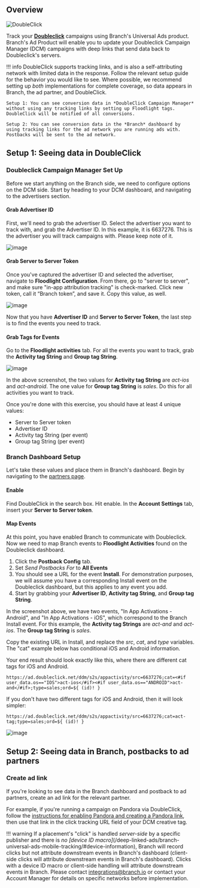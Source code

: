 ## Overview

![DoubleClick](https://cdn.branch.io/branch-assets/ad-partner-manager/386574786681131050/dc_newlogo-1528503421215.png)

Track your **[Doubleclick](https://doubleclick.com)** campaigns using Branch's Universal Ads product. Branch's Ad Product will enable you to update your Doubleclick Campaign Manager (DCM) campaigns with deep links that send data back to Doubleclick's servers.

!!! info
	DoubleClick supports tracking links, and is also a self-attributing network with limited data in the response. Follow the relevant setup guide for the behavior you would like to see. Where possible, we recommend setting up *both* implementations for complete coverage, so data appears in Branch, the ad partner, and DoubleClick.

	Setup 1: You can see conversion data in *DoubleClick Campaign Manager* without using any tracking links by setting up Floodlight tags. DoubleClick will be notified of all conversions.

	Setup 2: You can see conversion data in the *Branch* dashboard by using tracking links for the ad network you are running ads with. Postbacks will be sent to the ad network.

## Setup 1: Seeing data in DoubleClick

### Doubleclick Campaign Manager Set Up

Before we start anything on the Branch side, we need to configure options on the DCM side. Start by heading to your DCM dashboard, and navigating to the advertisers section.

#### Grab Advertiser ID

First, we'll need to grab the advertiser ID. Select the advertiser you want to track with, and grab the Advertiser ID. In this example, it is 6637276. This is the advertiser you will track campaigns with. Please keep note of it.

![image](/_assets/img/pages/deep-linked-ads/doubleclick/advertiser.png)

#### Grab Server to Server Token

Once you've captured the advertiser ID and selected the advertiser, navigate to <notranslate>**Floodlight Configuration**</notranslate>. From there, go to <notranslate>"server to server"</notranslate>, and make sure <notranslate>"in-app attribution tracking"</notranslate> is check-marked. Click new token, call it <notranslate>“Branch token”</notranslate>, and save it. Copy this value, as well.

![image](/_assets/img/pages/deep-linked-ads/doubleclick/server-token.png)

Now that you have <notranslate>**Advertiser ID**</notranslate> and <notranslate>**Server to Server Token**</notranslate>, the last step is to find the events you need to track.

#### Grab Tags for Events

Go to the <notranslate>**Floodlight activities**</notranslate> tab. For all the events you want to track, grab the <notranslate>**Activity tag String**</notranslate> and <notranslate>**Group tag String**</notranslate>.

![image](/_assets/img/pages/deep-linked-ads/doubleclick/cat-type.png)

In the above screenshot, the two values for <notranslate>**Activity tag String**</notranslate> are *act-ios* and *act-android*. The one value for <notranslate>**Group tag String**</notranslate> is *sales*. Do this for all activities you want to track.

Once you're done with this exercise, you should have at least 4 unique values:

- Server to Server token
- Advertiser ID
- Activity tag String (per event)
- Group tag String (per event)

### Branch Dashboard Setup

Let's take these values and place them in Branch's dashboard. Begin by navigating to the [partners page](https://dashboard.branch.io/ads/partner-management/a_doubleclick).

#### Enable

Find DoubleClick in the search box. Hit enable. In the <notranslate>**Account Settings**</notranslate> tab, insert your <notranslate>**Server to Server token**</notranslate>.

#### Map Events

At this point, you have enabled Branch to communicate with Doubleclick. Now we need to map Branch events to <notranslate>**Floodlight Activities**</notranslate> found on the Doubleclick dashboard.

1. Click the <notranslate>**Postback Config**</notranslate> tab.
1. Set <notranslate>*Send Postbacks For*</notranslate> to <notranslate>**All Events**</notranslate>
1. You should see a URL for the event <notranslate>**Install**</notranslate>. For demonstration purposes, we will assume you have a corresponding Install event on the Doubleclick dashboard, but this applies to any event you add.
1. Start by grabbing your <notranslate>**Advertiser ID**</notranslate>, <notranslate>**Activity tag String**</notranslate>, and <notranslate>**Group tag String**</notranslate>.

In the screenshot above, we have two events, "In App Activations - Android", and "In App Activations - iOS", which correspond to the Branch Install event. For this example, the <notranslate>**Activity tag Strings**</notranslate> are *act-and* and *act-ios*. The <notranslate>**Group tag String**</notranslate> is *sales*.

Copy the existing URL in Install, and replace the <notranslate>*src*</notranslate>, <notranslate>*cat*</notranslate>, and <notranslate>*type*</notranslate> variables. The <notranslate>"cat"</notranslate> example below has conditional iOS and Android information.

Your end result should look exactly like this, where there are different cat tags for iOS and Android.

`https://ad.doubleclick.net/ddm/s2s/appactivity/src=6637276;cat=<#if user_data.os=="IOS">act-ios</#if><#if user_data.os=="ANDROID">act-and</#if>;type=sales;ord=${ (id)! }`

If you don't have two different tags for iOS and Android, then it will look simpler:

`https://ad.doubleclick.net/ddm/s2s/appactivity/src=6637276;cat=act-tag;type=sales;ord=${ (id)! }`

![image](/_assets/img/pages/deep-linked-ads/doubleclick/final-postback-doubleclick.png)

## Setup 2: Seeing data in Branch, postbacks to ad partners

### Create ad link

If you're looking to see data in the Branch dashboard and postback to ad partners, create an ad link for the relevant partner.

For example, if you're running a campaign on Pandora via DoubleClick, follow the [instructions for enabling Pandora and creating a Pandora link](/deep-linked-ads/pandora-mobile-tracking/), then use that link in the click tracking URL field of your DCM creative tag.

!!! warning
	If a placement's "click" is handled *server-side* by a specific publisher and there is *no [device ID macro]*(/deep-linked-ads/branch-universal-ads-mobile-tracking/#device-information), Branch will record clicks but not attribute downstream events in Branch's dashboard (client-side clicks will attribute downstream events in Branch's dashboard). Clicks with a device ID macro or client-side handling will attribute downstream events in Branch. Please contact integrations@branch.io or contact your Account Manager for details on specific networks before implementation.
